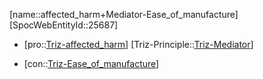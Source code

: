 ﻿---
type: TrizContradiction
aliases:
- affected_harm+Mediator-Ease_of_manufacture
license: CC BY-SA 4.0
copyright: https://github.com/SpocWeb
IsDeleted: false
IsReadOnly: false
Confidential: public
tags: 
- Triz/Contradiction
---
[name::affected_harm+Mediator-Ease_of_manufacture]
[SpocWebEntityId::25687]
+ [pro::[Triz-affected_harm](tech/Triz/Parameter/Triz-affected_harm.md)]
[Triz-Principle::[Triz-Mediator](tech/Triz/Principle/Triz-Mediator.md)]
- [con::[Triz-Ease_of_manufacture](tech/Triz/Parameter/Triz-Ease_of_manufacture.md)]

